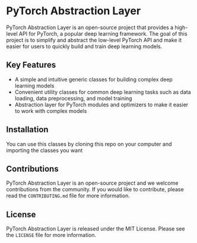# PyTorch Abstraction Layer

PyTorch Abstraction Layer is an open-source project that provides a high-level API for PyTorch, a popular deep learning framework. The goal of this project is to simplify and abstract the low-level PyTorch API and make it easier for users to quickly build and train deep learning models.

## Key Features

- A simple and intuitive generic classes for building complex deep learning models
- Convenient utility classes for common deep learning tasks such as data loading, data preprocessing, and model training
- Abstraction layer for PyTorch modules and optimizers to make it easier to work with complex models

## Installation

You can use this classes by cloning this repo on your computer and importing the classes you want

## Contributions

PyTorch Abstraction Layer is an open-source project and we welcome contributions from the community. If you would like to contribute, please read the `CONTRIBUTING.md` file for more information.

## License

PyTorch Abstraction Layer is released under the MIT License. Please see the `LICENSE` file for more information.

